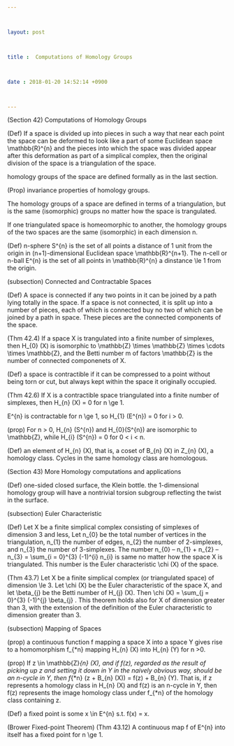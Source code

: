 ```yaml
---



layout: post



title :  Computations of Homology Groups



date : 2018-01-20 14:52:14 +0900



---
```


(Section 42) Computations of Homology Groups

(Def) If a space is divided up into pieces in such a way that near each point the space can be deformed to look like a part of some Euclidean space \mathbb{R}^{n} and the pieces into which the space was divided appear after this deformation as part of a simplical complex, then the original division of the space is a triangulation of the space.

homology groups of the space are defined formally as in the last section.

(Prop) invariance properties of homology groups.

The homology groups of a space are defined in terms of a triangulation, but is the same (isomorphic) groups no matter how the space is trangulated.

If one triangulated space is homeomorphic to another, the homology groups of the two spaces are the same (isomorphic) in each dimension n.

(Def) n-sphere S^{n} is the set of all points a distance of 1 unit from the origin in (n+1)-dimensional Euclidean space \mathbb{R}^{n+1}. The n-cell or n-ball E^{n} is the set of all points in \mathbb{R}^{n} a dinstance \le 1 from the origin.

(subsection) Connected and Contractable Spaces

(Def) A space is connected if any two points in it can be joined by a path lying totally in the space. If a space is not connected, it is split up into a number of pieces, each of which is connected buy no two of which can be joined by a path in space. These pieces are the connected components of the space.

(Thm 42.4) If a space X is trangulated into a finite number of simplexes, then H_{0} (X) is isomorphic to \mathbb{Z} \times \mathbb{Z} \times \cdots \times \mathbb{Z}, and the Betti number m of factors \mathbb{Z} is the number of connected componenets of X.

(Def) a space is contractible if it can be compressed to a point without being torn or cut, but always kept within the space it originally occupied.

(Thm 42.6) If X is a contractible space triangulated into a finite number of simplexes, then H_{n} (X) = 0 for n \ge 1.

E^{n} is contractable for n \ge 1, so H_{1} (E^{n}) = 0 for i > 0.

(prop) For n > 0, H_{n} (S^{n}) and H_{0}(S^{n}) are isomorphic to \mathbb{Z}, while H_{i} (S^{n}) = 0 for 0 < i < n.

(Def) an element of H_{n} (X), that is, a coset of B_{n} (X) in Z_{n} (X), a homology class. Cycles in the same homology class are homologous.

(Section 43) More Homology computations and applications

(Def) one-sided closed surface, the Klein bottle. the 1-dimensional homology group will have a nontrivial torsion subgroup reflecting the twist in the surface.

(subsection) Euler Characteristic

(Def) Let X be a finite simplical complex consisting of simplexes of dimension 3 and less, Let n_{0} be the total number of vertices in the triangulation, n_{1} the number of edges, n_{2} the number of 2-simplexes, and n_{3} the number of 3-simplexes. The number n_{0} – n_{1} + n_{2} – n_{3} = \sum_{i = 0}^{3} (-1)^{i} n_{i} is same no matter how the space X is triangulated. This number is the Euler characteristic \chi (X) of the space. 

(Thm 43.7) Let X be a finite simplical complex (or triangulated space) of dimension \le 3. Let \chi (X) be the Euler characteristic of the space X, and let \beta_{j} be the Betti number of H_{j} (X). Then \chi (X) = \sum_{j = 0}^{3} (-1)^{j} \beta_{j} . This theorem holds also for X of dimension greater than 3, with the extension of the definition of the Euler characteristic to dimension greater than 3.

(subsection) Mapping of Spaces

(prop) a continuous function f mapping a space X into a space Y gives rise to a homomorphism f_{*n} mapping H_{n} (X) into H_{n} (Y) for n >0.

(prop) If z \in \mathbb{Z}_{n} (X), and if f(z), regarded as the result of picking up z and setting it down in Y in the naively obvious way, should be an n-cycle in Y, then f_{*n} (z + B_{n} (X)) = f(z) + B_{n} (Y). That is, if z represents a homology class in H_{n} (X) and f(z) is an n-cycle in Y, then f(z) represents the image homology class under f_{*n} of the homology class containing z.

(Def) a fixed point is some x \in E^{n} s.t. f(x) = x.

(Brower Fixed-point Theorem) (Thm 43.12) A continuous map f of E^{n} into itself has a fixed point for n \ge 1.

